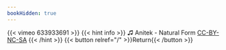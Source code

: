 ```yaml
---
bookHidden: true
---
```


{{< vimeo 633933691 >}}
{{< hint info >}}
♫ Anitek - Natural Form [CC-BY-NC-SA](https://freemusicarchive.org/music/Anitek/ExtraLocal/03_Natural_Form)
{{< /hint >}}
{{< button relref="/" >}}Return{{< /button >}}
